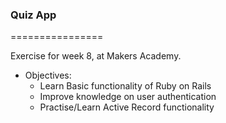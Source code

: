 ### Quiz App

================

Exercise for week 8, at Makers Academy.

- Objectives:
  - Learn Basic functionality of Ruby on Rails
  - Improve knowledge on user authentication
  - Practise/Learn Active Record functionality
